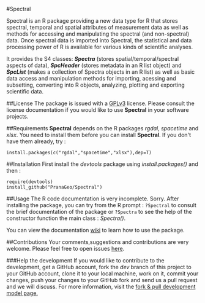 #Spectral

Spectral is an R package providing a new data type for R that stores spectral, temporal and spatial attributes of measurement data as well as methods for accessing and manipulating the spectral (and non-spectral) data. Once spectral data is imported into Spectral, the statistical and data processing power of R is available for various kinds of scientific analyses.

It provides the S4 classes: **_Spectra_** (stores spatial/temporal/spectral aspects of data), **_SpcHeader_** (stores metadata in an R list object) and **_SpcList_** (makes a collection of Spectra objects in an R list) as well as basic data access and manipulation methods for importing, acessing and subsetting, converting into R objects, analyzing, plotting and exporting scientific data.

##License
The package is issued with a [GPLv3](http://www.gnu.org/copyleft/gpl.html) license. Please consult the license documentation if you would like to use **Spectral** in your software projects.

##Requirements
**Spectral** depends on the R packages *rgdal*, *spacetime* and *xlsx*. You need to install them before you can install **Spectral**. If you don't have them already, try :
```
install.packages(c("rgdal","spacetime","xlsx"),dep=T)
```

##Installation
First install the *devtools* package using *install.packages()* and then :
```
require(devtools)
install_github("PranaGeo/Spectral")
```
##Usage
The R code documentation is very incomplete. Sorry. After installing the package, you can try from the R prompt : ```?Spectral``` to consult the brief documentation of the package or ```?Spectra``` to  see the help of the constructor function the main class : *Spectra()*.

You can view the documentation [wiki](https://github.com/PranaGeo/Spectral/wiki) to learn how to use the package. 

##Contributions
Your comments,suggestions and contributions are very welcome. Please feel free to open issues [here](https://github.com/PranaGeo/Spectral/issues).

###Help the development
If you would like to contribute to the development, get a GitHub account, fork the *dev* branch of this project to your GitHub account, clone it to your local machine, work on it, commit your changes, push your changes to your GitHub fork and send us a pull request and we will discuss. For more information, visit the [fork & pull development model page.](https://help.github.com/articles/using-pull-requests/#fork--pull)
